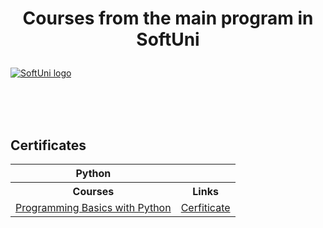 # <p align="center"> Courses from the main program in SoftUni <p>

<a href="https://softuni.bg/trainings/courses" rel="Courses"> ![SoftUni logo][logo] </a>

[logo]: http://innovationstarterbox.bg/wp-content/uploads/2016/05/Softuni_logo_trasparent.png "Logo Title Text 2"

<br/>
<br/>
<br/>

<h2> Certificates </h2>

<table>
<tr>
    <th>Python</th>
</tr>
<tr>
    <th>
        Courses
    </th>
    <th>
        Links
    </th>
</tr>
<tr>
    <td><a href="https://softuni.bg/trainings/3623/programming-basics-with-python-january-2022">Programming Basics with Python</a></td>
    <td><a href="https://softuni.bg/certificates/details/124592/ece1ce36">Cerfiticate</a></td> 
</tr>
</table>
